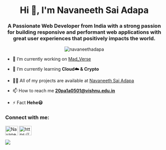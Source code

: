 <h1 align="center">Hi 👋, I'm Navaneeth Sai Adapa</h1>
<h3 align="center">A Passionate Web Developer from India with a strong passion for building responsive and performant web applications with great user experiences that positively impacts the world.</h3>

<p align="center"> <img src="https://komarev.com/ghpvc/?username=navaneethadapa&label=Profile%20views&color=0e75b6&style=flat" alt="navaneethadapa" /> </p>

- 🔭 I’m currently working on [Mad_Verse](https://mad-verse-navaneethadapa.vercel.app/)

- 🌱 I’m currently learning **Cloud☁️ & Crypto**

- 👨‍💻 All of my projects are available at [Navaneeth Sai Adapa](https://navaneeth.vercel.app/)

- 📫 How to reach me **20pa1a0501@vishnu.edu.in**

- ⚡ Fact **Hehe😃**

<h3 align="left">Connect with me:</h3>
<p align="left">
<a href="https://twitter.com/Navaneeth_adapa" target="blank"><img align="center" src="https://raw.githubusercontent.com/rahuldkjain/github-profile-readme-generator/master/src/images/icons/Social/twitter.svg" alt="Navaneeth_adapa" height="30" width="40" /></a>
<a href="https://linkedin.com/in/navaneethsaiadapa/" target="blank"><img align="center" src="https://raw.githubusercontent.com/rahuldkjain/github-profile-readme-generator/master/src/images/icons/Social/linked-in-alt.svg" alt="https://www.linkedin.com/in/navaneethsaiadapa/" height="30" width="40" /></a>
</p>

![](https://github-readme-streak-stats.herokuapp.com/?user=Navaneethadapa&hide_border=true&theme=radical)


